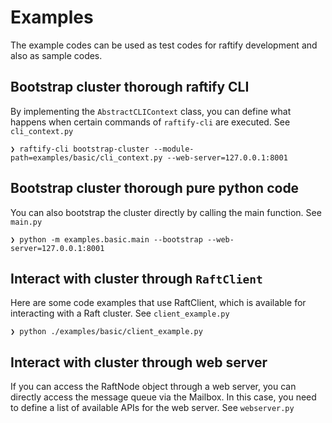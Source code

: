 # Examples

The example codes can be used as test codes for raftify development and also as sample codes.

## Bootstrap cluster thorough raftify CLI

By implementing the `AbstractCLIContext` class, you can define what happens when certain commands of `raftify-cli` are executed. See `cli_context.py`

```
❯ raftify-cli bootstrap-cluster --module-path=examples/basic/cli_context.py --web-server=127.0.0.1:8001
```

## Bootstrap cluster thorough pure python code

You can also bootstrap the cluster directly by calling the main function. See `main.py`

```
❯ python -m examples.basic.main --bootstrap --web-server=127.0.0.1:8001
```

## Interact with cluster through `RaftClient`

Here are some code examples that use RaftClient, which is available for interacting with a Raft cluster. See `client_example.py`

```
❯ python ./examples/basic/client_example.py
```

## Interact with cluster through web server

If you can access the RaftNode object through a web server, you can directly access the message queue via the Mailbox. In this case, you need to define a list of available APIs for the web server. See `webserver.py`
